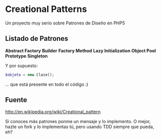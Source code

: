 # Creational Patterns

Un proyecto muy serio sobre Patrones de Diseño en PHP5

## Listado de Patrones

__Abstract Factory__
__Builder__
__Factory Method__
__Lazy Initialization__
__Object Pool__
__Prototype__
__Singleton__

Y por supuesto:

``` php
$objeto = new Clase();
```

... que está presente en todo el código :)

## Fuente

http://en.wikipedia.org/wiki/Creational_pattern

Si conoces más patrones ponme un mensaje y lo implemento. O mejor, hazte un fork y lo implementas tú, pero usando TDD siempre que pueda, eh?
